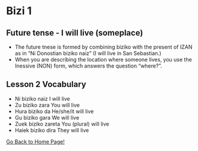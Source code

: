 # Bizi 1

## Future tense - I will live (someplace)

*   The future tnese is formed by combining biziko with the present of IZAN as in “Ni Donostian biziko naiz” (I will live in San Sebastian.)
*   When you are describing the location where someone lives, you use the Inessive (NON) form, which answers the question “where?”.

## Lesson 2 Vocabulary

*   Ni biziko naiz I will live
*   Zu biziko zara You will live
*   Hura biziko da He/she/it will live
*   Gu biziko gara We will live
*   Zuek biziko zareta You (plural) will live
*   Haiek biziko dira They will live

[ Go Back to Home Page!](..)